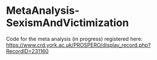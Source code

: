 # MetaAnalysis-SexismAndVictimization
Code for the meta analysis (in progress) registered here: https://www.crd.york.ac.uk/PROSPERO/display_record.php?RecordID=231160
